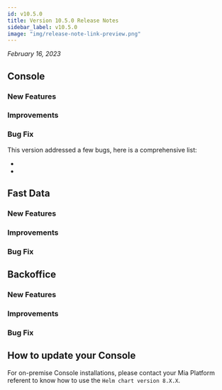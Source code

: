 ```yaml
---
id: v10.5.0
title: Version 10.5.0 Release Notes
sidebar_label: v10.5.0
image: "img/release-note-link-preview.png"
---
```


_February 16, 2023_

## Console

### New Features

### Improvements 

### Bug Fix

This version addressed a few bugs, here is a comprehensive list:

* 
* 

## Fast Data

### New Features

### Improvements
 
### Bug Fix

#### 

## Backoffice 

### New Features

### Improvements

### Bug Fix

## How to update your Console

For on-premise Console installations, please contact your Mia Platform referent to know how to use the `Helm chart version 8.X.X`.

